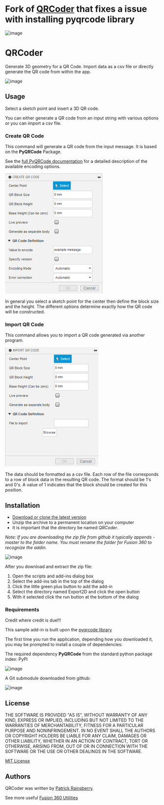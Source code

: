 # Fork of [QRCoder](https://github.com/tapnair/QRCoder) that fixes a issue with installing pyqrcode library

![image](./resources/tapnair_github_io_QRCoder.png)

QRCoder
=======

Generate 3D geometry for a QR Code. 
Import data as a csv file or directly generate the QR code from within the app.

![image](./resources/readMeCover.png)

Usage
-----

Select a sketch point and insert a 3D QR code.

You can either generate a QR code from an input string with various options or you can import a csv file.

### Create QR Code

This command will generate a QR code from the input message. It is based on the **PyQRCode** Package. 

See the [full PyQRCode documentation](https://pythonhosted.org/PyQRCode/) 
for a detailed description of the available encoding options.

![image](./resources/create_qr_dialog.png)

In general you select a sketch point for the center then define the block size and the height. 
The different options determine exactly how the QR code will be constructed.

### Import QR Code

This command allows you to import a QR code generated via another program.

![image](./resources/import_qr_dialog.png)

The data should be formatted as a csv file. 
Each row of the file corresponds to a row of block data in the resulting QR code. 
The format should be 1's and 0's. A value of 1 indicates that the block should be created for this position.

Installation
------------

-   [Download or clone the latest version](https://github.com/Impacto0/QRCoder/archive/refs/heads/master.zip)
-   Unzip the archive to a permanent location on your computer
-   It is important that the directory be named *QRCoder*.

*Note: If you are downloading the zip file from github it typically appends -master to the folder name. 
You must rename the folder for Fusion 360 to recognize the addin.*

![image](./resources/install.png)

After you download and extract the zip file:

1.  Open the scripts and add-ins dialog box
2.  Select the add-ins tab in the top of the dialog
3.  Click the little green plus button to add the add-in
4.  Select the directory named Export2D and click the open button
5.  With it selected click the run button at the bottom of the dialog

### Requirements

Credit where credit is due!!!

This sample add-in is built upon the [pyqrcode library](https://github.com/mnooner256/pyqrcode)

The first time you run the application, depending how you downloaded it, 
you may be prompted to install a couple of dependencies:

The required dependency **PyQRCode** from the standard python package index: PyPI

![image](./resources/dependency.png)

A Git submodule downloaded from github:

![image](./resources/apper-dependency.png)

License
-------

THE SOFTWARE IS PROVIDED "AS IS", WITHOUT WARRANTY OF ANY KIND, EXPRESS OR IMPLIED, 
INCLUDING BUT NOT LIMITED TO THE WARRANTIES OF MERCHANTABILITY, FITNESS FOR A PARTICULAR PURPOSE AND NONINFRINGEMENT. 
IN NO EVENT SHALL THE AUTHORS OR COPYRIGHT HOLDERS BE LIABLE FOR ANY CLAIM, DAMAGES OR OTHER LIABILITY, 
WHETHER IN AN ACTION OF CONTRACT, TORT OR OTHERWISE, ARISING FROM, OUT OF OR IN CONNECTION WITH THE SOFTWARE 
OR THE USE OR OTHER DEALINGS IN THE SOFTWARE.

[MIT License](../LICENSE)

Authors
-------

QRCoder was written by [Patrick Rainsberry](patrick.rainsberry@autodesk.com).

See more useful [Fusion 360 Utilities](https://tapnair.github.io/index.html)
